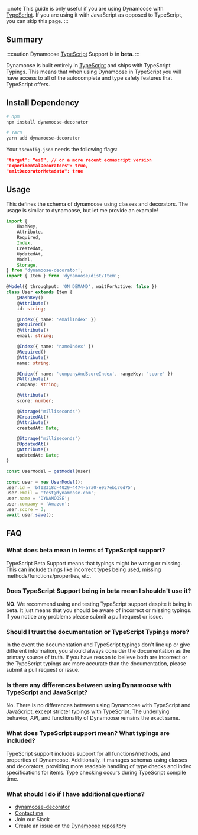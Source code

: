 :::note
This guide is only useful if you are using Dynamoose with [TypeScript](https://typescriptlang.org). If you are using it with JavaScript as opposed to TypeScript, you can skip this page.
:::

## Summary

:::caution
Dynamoose [TypeScript](https://typescriptlang.org) Support is in **beta**.
:::

Dynamoose is built entirely in [TypeScript](https://typescriptlang.org) and ships with TypeScript Typings. This means that when using Dynamoose in TypeScript you will have access to all of the autocomplete and type safety features that TypeScript offers.

## Install Dependency
```bash
# npm
npm install dynamoose-decorator

# Yarn
yarn add dynamoose-decorator
```

Your `tsconfig.json` needs the following flags:
```json
"target": "es6", // or a more recent ecmascript version
"experimentalDecorators": true,
"emitDecoratorMetadata": true
```

## Usage
This defines the schema of dynamoose using classes and decorators. The usage is similar to dynamoose, but let me provide an example!
```typescript
import {
	HashKey,
	Attribute,
	Required,
	Index,
	CreatedAt,
	UpdatedAt,
	Model,
	Storage,
} from 'dynamoose-decorator';
import { Item } from 'dynamoose/dist/Item';

@Model({ throughput: 'ON_DEMAND', waitForActive: false })
class User extends Item {
	@HashKey()
	@Attribute()
	id: string;

	@Index({ name: 'emailIndex' })
	@Required()
	@Attribute()
	email: string;

	@Index({ name: 'nameIndex' })
	@Required()
	@Attribute()
	name: string;

	@Index({ name: 'companyAndScoreIndex', rangeKey: 'score' })
	@Attribute()
	company: string;

	@Attribute()
	score: number;

	@Storage('milliseconds')
	@CreatedAt()
	@Attribute()
	createdAt: Date;

	@Storage('milliseconds')
	@UpdatedAt()
	@Attribute()
	updatedAt: Date;
}

const UserModel = getModel(User)

const user = new UserModel();
user.id = 'bf02318d-4029-4474-a7a0-e957eb176d75';
user.email = 'test@dynamoose.com';
user.name = 'DYNAMOOSE';
user.company = 'Amazon';
user.score = 3;
await user.save();
```

## FAQ

### What does beta mean in terms of TypeScript support?

TypeScript Beta Support means that typings might be wrong or missing. This can include things like incorrect types being used, missing methods/functions/properties, etc.

### Does TypeScript Support being in beta mean I shouldn't use it?

**NO**. We recommend using and testing TypeScript support despite it being in beta. It just means that you should be aware of incorrect or missing typings. If you notice any problems please submit a pull request or issue.

### Should I trust the documentation or TypeScript Typings more?

In the event the documentation and TypeScript typings don't line up or give different information, you should always consider the documentation as the primary source of truth. If you have reason to believe both are incorrect or the TypeScript typings are more accurate than the documentation, please submit a pull request or issue.

### Is there any differences between using Dynamoose with TypeScript and JavaScript?

No. There is no differences between using Dynamoose with TypeScript and JavaScript, except stricter typings with TypeScript. The underlying behavior, API, and functionality of Dynamoose remains the exact same.

### What does TypeScript support mean? What typings are included?

TypeScript support includes support for all functions/methods, and properties of Dynamoose. Additionally, it manages schemas using classes and decorators, providing more readable handling of type checks and index specifications for items. Type checking occurs during TypeScript compile time.

### What should I do if I have additional questions?

- [dynamoose-decorator](https://github.com/p1ayground/dynamoose-decorator/issues)
- [Contact me](https://charlie.fish/contact)
- Join our Slack
- Create an issue on the [Dynamoose repository](https://github.com/dynamoose/dynamoose)
